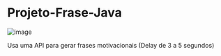 # Projeto-Frase-Java

![image](https://user-images.githubusercontent.com/58711535/170577278-5bad79b2-cd5c-459a-a3a7-e9ea9e9e77bc.png)


Usa uma API para gerar frases motivacionais (Delay de 3 a 5 segundos)
